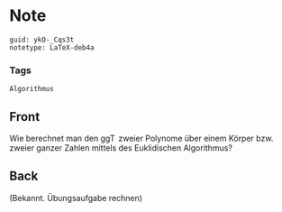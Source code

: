 # Note
```
guid: ykO-_Cqs3t
notetype: LaTeX-deb4a
```

### Tags
```
Algorithmus
```

## Front
Wie berechnet man den $\operatorname{ggT}$ zweier Polynome über einem Körper bzw. zweier ganzer Zahlen mittels des Euklidischen Algorithmus?

## Back
(Bekannt. Übungsaufgabe rechnen)

